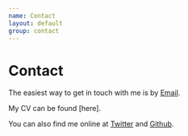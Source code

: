 ```yaml
---
name: Contact
layout: default
group: contact
---
```


<h1 class="page-header text-center"> Contact </h1>

The easiest way to get in touch with me is by [Email](mailto:mullane.stephanie@gmail.com). 

My CV can be found [here]. 

You can also find me online at [Twitter](http://twitter.com/stephanie_mul) and [Github](https://github.com/stephaniewankowicz).
